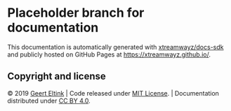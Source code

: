 # Placeholder branch for documentation

This documentation is automatically generated with [xtreamwayz/docs-sdk](https://xtreamwayz.github.io/docs-sdk/)
and publicly hosted on GitHub Pages at <https://xtreamwayz.github.io/>.

## Copyright and license

© 2019 [Geert Eltink](https://www.elt.ink/) |
Code released under [MIT License](https://github.com/xtreamwayz/.github/blob/master/LICENSE.md). |
Documentation distributed under [CC BY 4.0](https://creativecommons.org/licenses/by/4.0/).
